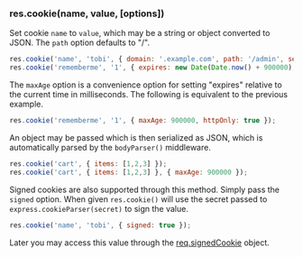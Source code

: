 <h3 id='res.cookie'>res.cookie(name, value, [options])</h3>

Set cookie `name` to `value`, which may be a string or object converted to JSON. The `path`
option defaults to "/".

~~~js
res.cookie('name', 'tobi', { domain: '.example.com', path: '/admin', secure: true });
res.cookie('rememberme', '1', { expires: new Date(Date.now() + 900000), httpOnly: true });
~~~

The `maxAge` option is a convenience option for setting "expires"
relative to the current time in milliseconds. The following is equivalent to
the previous example.

~~~js
res.cookie('rememberme', '1', { maxAge: 900000, httpOnly: true });
~~~

An object may be passed which is then serialized as JSON, which is
automatically parsed by the `bodyParser()` middleware.

~~~js
res.cookie('cart', { items: [1,2,3] });
res.cookie('cart', { items: [1,2,3] }, { maxAge: 900000 });
~~~

Signed cookies are also supported through this method. Simply
pass the `signed` option. When given `res.cookie()`
will use the secret passed to `express.cookieParser(secret)`
to sign the value.

~~~js
res.cookie('name', 'tobi', { signed: true });
~~~

Later you may access this value through the <a href="#req.signedCookies">req.signedCookie</a>
object.
